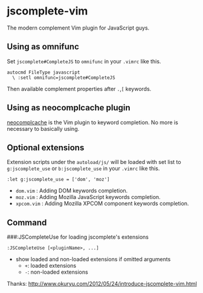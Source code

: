 jscomplete-vim
==============

The modern complement Vim plugin for JavaScript guys.

Using as omnifunc
---------------

Set `jscomplete#CompleteJS` to `omnifunc` in your `.vimrc` like this.

    autocmd FileType javascript
      \ :setl omnifunc=jscomplete#CompleteJS

Then available complement properties after `.`,`[` keywords.

Using as neocomplcache plugin
---------------------------

[neocomplcache](https://github.com/Shougo/neocomplcache) is the Vim plugin to keyword completion.
No more is necessary to basically using.

Optional extensions
-------------------

Extension scripts under the `autoload/js/` will be loaded with set list to
`g:jscomplete_use` or `b:jscomplete_use` in your `.vimrc` like this.

    :let g:jscomplete_use = ['dom', 'moz']

- `dom.vim` : Adding DOM keywords completion.
- `moz.vim` : Adding Mozilla JavaScript keywords completion.
- `xpcom.vim` : Adding Mozilla XPCOM component keywords completion.

Command
-------

###:JSCompleteUse
for loading jscomplete's extensions

    :JSCompleteUse [<pluginName>, ...]

- show loaded and non-loaded extensions if omitted arguments
  - `+`: loaded extensions
  - `-`: non-loaded extensions

Thanks: http://www.okuryu.com/2012/05/24/introduce-jscomplete-vim.html

